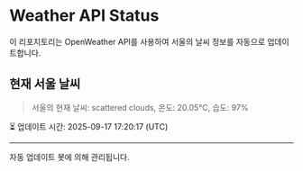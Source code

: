 
# Weather API Status

이 리포지토리는 OpenWeather API를 사용하여 서울의 날씨 정보를 자동으로 업데이트합니다.

## 현재 서울 날씨
> 서울의 현재 날씨: scattered clouds, 온도: 20.05°C, 습도: 97%

⏳ 업데이트 시간: 2025-09-17 17:20:17 (UTC)

---
자동 업데이트 봇에 의해 관리됩니다.
